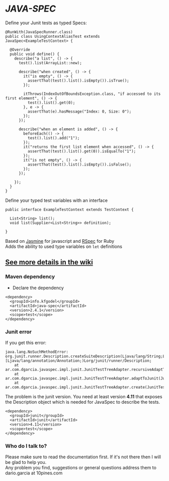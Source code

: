 # *JAVA-SPEC* #

Define your Junit tests as typed Specs:  

```
@RunWith(JavaSpecRunner.class)
public class UsingContextAliasTest extends JavaSpec<ExampleTestContext> {
  
  @Override
  public void define() {
    describe("a list", () -> {
      test().list(ArrayList::new);

      describe("when created", () -> {
        it("is empty", () -> {
          assertThat(test().list().isEmpty()).isTrue();
        });

        itThrows(IndexOutOfBoundsException.class, "if accessed to its first element", () -> {
          test().list().get(0);
        }, e -> {
          assertThat(e).hasMessage("Index: 0, Size: 0");
        });
      });

      describe("when an element is added", () -> {
        beforeEach(() -> {
          test().list().add("1");
        });
        it("returns the first list element when accessed", () -> {
          assertThat(test().list().get(0)).isEqualTo("1");
        });
        it("is not empty", () -> {
          assertThat(test().list().isEmpty()).isFalse();
        });
      });

    });
  }
}
```

Define your typed test variables with an interface
```
public interface ExampleTestContext extends TestContext {

  List<String> list();
  void list(Supplier<List<String>> definition);

}
```

Based on [Jasmine](http://jasmine.github.io/) for javascript and [RSpec](http://rspec.info/) for Ruby  
Adds the ability to used type variables on `let` definitions  

## **[See more details in the wiki](https://github.com/kfgodel/java-spec/wiki)**


### Maven dependency ###

* Declare the dependency
```
<dependency>
  <groupId>info.kfgodel</groupId>
  <artifactId>java-spec</artifactId>
  <version>2.4.1</version>
  <scope>test</scope>
</dependency>
```

### Junit error
If you get this error:
```
java.lang.NoSuchMethodError: org.junit.runner.Description.createSuiteDescription(Ljava/lang/String;Ljava/io/Serializable;[Ljava/lang/annotation/Annotation;)Lorg/junit/runner/Description;
    at ar.com.dgarcia.javaspec.impl.junit.JunitTestTreeAdapter.recursiveAdaptToJunit(JunitTestTreeAdapter.java:48)
    at ar.com.dgarcia.javaspec.impl.junit.JunitTestTreeAdapter.adaptToJunit(JunitTestTreeAdapter.java:39)
    at ar.com.dgarcia.javaspec.impl.junit.JunitTestTreeAdapter.create(JunitTestTreeAdapter.java:27)
```
The problem is the junit version. You need at least version **4.11** that exposes the Description object which is needed for JavaSpec to describe the tests.  

```
<dependency>
  <groupId>junit</groupId>
  <artifactId>junit</artifactId>
  <version>4.11</version>
  <scope>test</scope>
</dependency>
```


### Who do I talk to? ###

Please make sure to read the documentation first. If it's not there then I will be glad to help you.  
Any problem you find, suggestions or general questions address them to dario.garcia at 10pines.com
